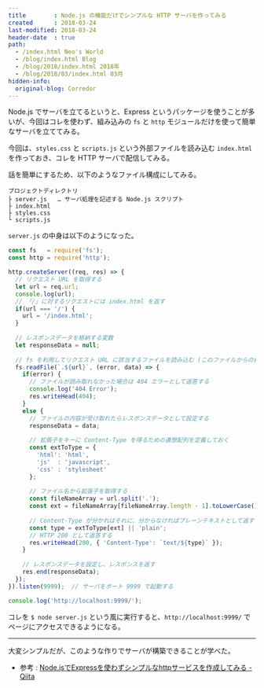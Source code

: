```yaml
---
title        : Node.js の機能だけでシンプルな HTTP サーバを作ってみる
created      : 2018-03-24
last-modified: 2018-03-24
header-date  : true
path:
  - /index.html Neo's World
  - /blog/index.html Blog
  - /blog/2018/index.html 2018年
  - /blog/2018/03/index.html 03月
hidden-info:
  original-blog: Corredor
---
```


Node.js でサーバを立てるというと、Express というパッケージを使うことが多いが、今回はコレを使わず、組み込みの `fs` と `http` モジュールだけを使って簡単なサーバを立ててみる。

今回は、`styles.css` と `scripts.js` という外部ファイルを読み込む `index.html` を作っておき、コレを HTTP サーバで配信してみる。

話を簡単にするため、以下のようなファイル構成にしてみる。

```
プロジェクトディレクトリ
├ server.js   … サーバ処理を記述する Node.js スクリプト
├ index.html
├ styles.css
└ scripts.js
```

`server.js` の中身は以下のようになった。

```javascript
const fs   = require('fs');
const http = require('http');

http.createServer((req, res) => {
  // リクエスト URL を取得する
  let url = req.url;
  console.log(url);
  // 「/」に対するリクエストには index.html を返す
  if(url === '/') {
    url = '/index.html';
  }
  
  // レスポンスデータを格納する変数
  let responseData = null;
  
  // fs を利用してリクエスト URL に該当するファイルを読み込む (このファイルからの相対パスとして扱う)
  fs.readFile(`.${url}`, (error, data) => {
    if(error) {
      // ファイルが読み取れなかった場合は 404 エラーとして返答する
      console.log('404 Error');
      res.writeHead(404);
    }
    else {
      // ファイルの内容が受け取れたらレスポンスデータとして設定する
      responseData = data;
      
      // 拡張子をキーに Content-Type を得るための連想配列を定義しておく
      const extToType = {
        'html': 'html',
        'js'  : 'javascript',
        'css' : 'stylesheet'
      };
      
      // ファイル名から拡張子を取得する
      const fileNameArray = url.split('.');
      const ext = fileNameArray[fileNameArray.length - 1].toLowerCase();
      
      // Content-Type が分かればそれに、分からなければプレーンテキストとして返す
      const type = extToType[ext] || 'plain';
      // HTTP 200 として返答する
      res.writeHead(200, { 'Content-Type': `text/${type}` });
    }
    
    // レスポンスデータを設定し、レスポンスを返す
    res.end(responseData);
  });
}).listen(9999);  // サーバをポート 9999 で起動する

console.log('http://localhost:9999/');
```

コレを `$ node server.js` という風に実行すると、`http://localhost:9999/` でページにアクセスできるようになる。

-----

大変シンプルだが、このような作りでサーバが構築できることが学べた。

- 参考 : [Node.jsでExpressを使わずシンプルなhttpサービスを作成してみる - Qiita](https://qiita.com/yamachan360/items/38a0d3c06eec1dfc3d6d)
